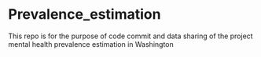 # Prevalence_estimation
This repo is for the purpose of code commit and data sharing of the project mental health prevalence estimation in Washington
